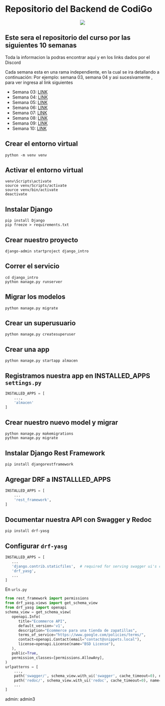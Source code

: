 # Repositorio del Backend de CodiGo

<p align="center">
    <img src="https://codigo.edu.pe/public/img/codigo-logo.png">
</p>

## Este sera el repositorio del curso por las siguientes 10 semanas

Toda la informacion la podras encontrar aquí y en los links dados por el Discord

Cada semana esta en una rama independiente, en la cual se ira detallando a continuación:
Por ejemplo: semana 03, semana 04 y asi sucesivamente , para ver ingresa al link siguientes
- Semana 03: <a href="https://github.com/Manue777/backend-g10/tree/semana03">LINK</a>
- Semana 04: <a href="https://github.com/Manue777/backend-g10/tree/semana04">LINK</a>
- Semana 05: <a href="https://github.com/Manue777/backend-g10/tree/semana05">LINK</a>
- Semana 06: <a href="https://github.com/Manue777/backend-g10/tree/semana06">LINK</a>
- Semana 07: <a href="https://github.com/Manue777/backend-g10/tree/semana07">LINK</a>
- Semana 08: <a href="https://github.com/Manue777/backend-g10/tree/semana08">LINK</a>
- Semana 09: <a href="https://github.com/Manue777/backend-g10/tree/semana09">LINK</a>
- Semana 10: <a href="https://github.com/Manue777/backend-g10/tree/semana10">LINK</a>

## Crear el entorno virtual

```
python -m venv venv
```

## Activar el entorno virtual

```
venv\Scripts\activate
source venv/Scripts/activate
source venv/bin/activate
deactivate
```

## Instalar Django

```
pip install Django
pip freeze > requirements.txt
```

## Crear nuestro proyecto

```
django-admin startproject django_intro
```

## Correr el servicio

```
cd django_intro
python manage.py runserver
```

## Migrar los modelos

```
python manage.py migrate
```

## Crear un superusuario

```
python manage.py createsuperuser
```

## Crear una app

```
python manage.py startapp almacen
```

## Registramos nuestra app en INSTALLED_APPS `settings.py`

```python
INSTALLED_APPS = [
    ...,
    'almacen'
]
```

## Crear nuestro nuevo model y migrar

```
python manage.py makemigrations
python manage.py migrate
```

## Instalar Django Rest Framework

```
pip install djangorestframework
```

## Agregar DRF a INSTALLLED_APPS

```python
INSTALLED_APPS = [
    ...
    'rest_framework',
]
```

## Documentar nuestra API con Swagger y Redoc

```
pip install drf-yasg
```

## Configurar `drf-yasg`

```python
INSTALLED_APPS = [
   ...
   'django.contrib.staticfiles',  # required for serving swagger ui's css/js files
   'drf_yasg',
   ...
]
```

En `urls.py`

```python
from rest_framework import permissions
from drf_yasg.views import get_schema_view
from drf_yasg import openapi
schema_view = get_schema_view(
   openapi.Info(
      title="Ecommerce API",
      default_version='v1',
      description="Ecommerce para una tienda de zapatillas",
      terms_of_service="https://www.google.com/policies/terms/",
      contact=openapi.Contact(email="contact@snippets.local"),
      license=openapi.License(name="BSD License"),
   ),
   public=True,
   permission_classes=[permissions.AllowAny],
)
urlpatterns = [
    ...,
    path('swagger/', schema_view.with_ui('swagger', cache_timeout=0), name='schema-swagger-ui'),
    path('redoc/', schema_view.with_ui('redoc', cache_timeout=0), name='schema-redoc'),
    ...
]
```

admin: admin3
